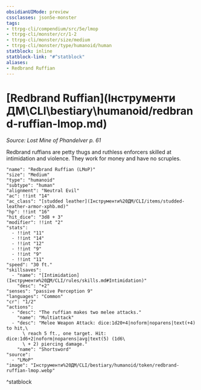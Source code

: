 ```yaml
---
obsidianUIMode: preview
cssclasses: json5e-monster
tags:
- ttrpg-cli/compendium/src/5e/lmop
- ttrpg-cli/monster/cr/1-2
- ttrpg-cli/monster/size/medium
- ttrpg-cli/monster/type/humanoid/human
statblock: inline
statblock-link: "#^statblock"
aliases:
- Redbrand Ruffian
---
```

# [Redbrand Ruffian](Інструменти ДМ\CLI\bestiary\humanoid/redbrand-ruffian-lmop.md)
*Source: Lost Mine of Phandelver p. 61*  

Redbrand ruffians are petty thugs and ruthless enforcers skilled at intimidation and violence. They work for money and have no scruples.

```statblock
"name": "Redbrand Ruffian (LMoP)"
"size": "Medium"
"type": "humanoid"
"subtype": "human"
"alignment": "Neutral Evil"
"ac": !!int "14"
"ac_class": "[studded leather](Інструменти%20ДМ/CLI/items/studded-leather-armor-xphb.md)"
"hp": !!int "16"
"hit_dice": "3d8 + 3"
"modifier": !!int "2"
"stats":
  - !!int "11"
  - !!int "14"
  - !!int "12"
  - !!int "9"
  - !!int "9"
  - !!int "11"
"speed": "30 ft."
"skillsaves":
  - "name": "[Intimidation](Інструменти%20ДМ/CLI/rules/skills.md#Intimidation)"
    "desc": "+2"
"senses": "passive Perception 9"
"languages": "Common"
"cr": "1/2"
"actions":
  - "desc": "The ruffian makes two melee attacks."
    "name": "Multiattack"
  - "desc": "Melee Weapon Attack: dice:1d20+4|noform|noparens|text(+4) to hit,\
      \ reach 5 ft., one target. Hit: dice:1d6+2|noform|noparens|avg|text(5) (1d6\
      \ + 2) piercing damage."
    "name": "Shortsword"
"source":
  - "LMoP"
"image": "Інструменти%20ДМ/CLI/bestiary/humanoid/token/redbrand-ruffian-lmop.webp"
```
^statblock